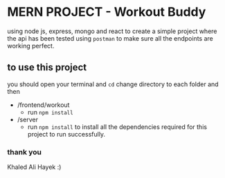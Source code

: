 # MERN PROJECT - Workout Buddy
using node js, express, mongo and react to create a simple project where the api has been tested using `postman` to make sure all the endpoints are working perfect.

## to use this project
you should open your terminal and `cd` change directory to each folder and then
- /frontend/workout 
  - run `npm install`
- /server 
  - run `npm install`
to install all the dependencies required for this project to run successfully.

### thank you
Khaled Ali Hayek :)

